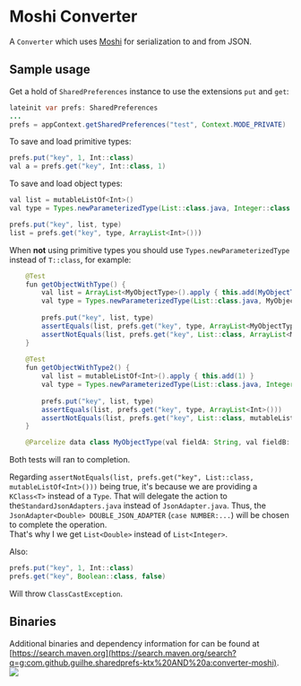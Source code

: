 # Moshi Converter
A `Converter` which uses [Moshi][1] for serialization to and from JSON.

## Sample usage
Get a hold of `SharedPreferences` instance to use the extensions `put` and `get`:
```java
lateinit var prefs: SharedPreferences
...
prefs = appContext.getSharedPreferences("test", Context.MODE_PRIVATE)
```

To save and load primitive types:
```java
prefs.put("key", 1, Int::class)
val a = prefs.get("key", Int::class, 1)
```

To save and load object types:
```java
val list = mutableListOf<Int>()
val type = Types.newParameterizedType(List::class.java, Integer::class.java)

prefs.put("key", list, type)
list = prefs.get("key", type, ArrayList<Int>()))
```

When __not__ using primitive types you should use `Types.newParameterizedType` instead of `T::class`, for example:
```java
    @Test
    fun getObjectWithType() {
        val list = ArrayList<MyObjectType>().apply { this.add(MyObjectType("string", 1, true)) }
        val type = Types.newParameterizedType(List::class.java, MyObjectType::class.java)
        
        prefs.put("key", list, type)
        assertEquals(list, prefs.get("key", type, ArrayList<MyObjectType>()))
        assertNotEquals(list, prefs.get("key", List::class, ArrayList<MyObjectType>()))
    }
    
    @Test
    fun getObjectWithType2() {
        val list = mutableListOf<Int>().apply { this.add(1) }
        val type = Types.newParameterizedType(List::class.java, Integer::class.java)
        
        prefs.put("key", list, type)
        assertEquals(list, prefs.get("key", type, ArrayList<Int>()))
        assertNotEquals(list, prefs.get("key", List::class, mutableListOf<Int>()))
    }

    @Parcelize data class MyObjectType(val fieldA: String, val fieldB: Int, val fieldC: Boolean) : Parcelable
```
Both tests will ran to completion.

Regarding `assertNotEquals(list, prefs.get("key", List::class, mutableListOf<Int>()))` being true, it's because we are providing a `KClass<T>` instead of a `Type`. That will delegate the action to the`StandardJsonAdapters.java` instead of `JsonAdapter.java`. Thus, the `JsonAdapter<Double> DOUBLE_JSON_ADAPTER` (`case NUMBER:...`) will be chosen to complete the operation.  
That's why I we get `List<Double>` instead of `List<Integer>`.

Also:
```java
prefs.put("key", 1, Int::class)
prefs.get("key", Boolean::class, false)
```

Will throw `ClassCastException`.

## Binaries
Additional binaries and dependency information for can be found at [https://search.maven.org](https://search.maven.org/search?q=g:com.github.guilhe.sharedprefs-ktx%20AND%20a:converter-moshi).  
<a href='https://bintray.com/gdelgado/android/SharedPrefs-ktx%3Amoshi?source=watch' alt='Get automatic notifications about new "SharedPrefs-ktx:moshi" versions'><img src='https://www.bintray.com/docs/images/bintray_badge_bw.png'></a>

 [1]: https://github.com/square/moshi
